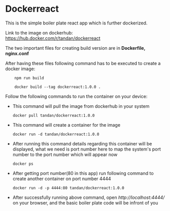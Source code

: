 # Dockerreact

This is the simple boiler plate react app which is further dockerized.

Link to the image on dockerhub: https://hub.docker.com/r/tandan/dockerreact

The two important files for creating build version are in **Dockerfile, nginx.conf**

After having these files following command has to be executed to create a docker image:

        npm run build
        
        docker build --tag dockerreact:1.0.0 .

Follow the following commands to run the container on your device:

- This command will pull the image from dockerhub in your system
    
      docker pull tandan/dockerreact:1.0.0
   
- This command will create a container for the image 

      docker run -d tandan/dockerreact:1.0.0
    
- After running this command details regarding this container will be displayed, what we need is port number here to map the system's port number to the port number which will appear now

      docker ps
    
- After getting port number(80 in this app) run following command to create another container on port number 4444

      docker run -d -p 4444:80 tandan/dockerreact:1.0.0
    
- After successfully running above command, open *http://localhost:4444/* on your browser, and the basic boiler plate code will be infront of you
